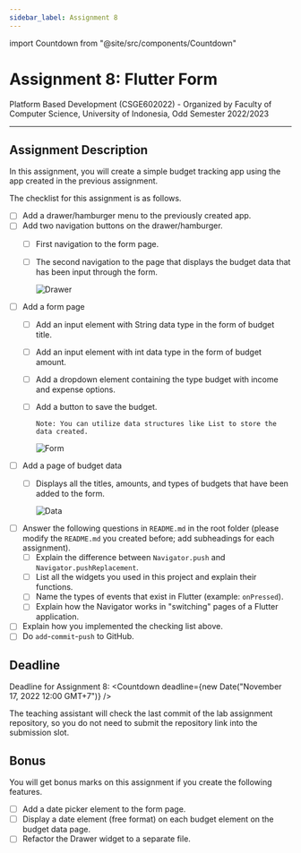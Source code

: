 ```yaml
---
sidebar_label: Assignment 8
---
```


import Countdown from "@site/src/components/Countdown"

# Assignment 8: Flutter Form

Platform Based Development (CSGE602022) - Organized by Faculty of Computer Science, University of Indonesia, Odd Semester 2022/2023

---

## Assignment Description

In this assignment, you will create a simple budget tracking app using the app created in the previous assignment.

The checklist for this assignment is as follows.

- [ ] Add a drawer/hamburger menu to the previously created app.
- [ ] Add two navigation buttons on the drawer/hamburger.
  - [ ] First navigation to the form page.
  - [ ] The second navigation to the page that displays the budget data that has been input through the form.

    ![Drawer](https://i.ibb.co/Pzh61B7/kki-drawer.png)

- [ ] Add a form page
  - [ ] Add an input element with String data type in the form of budget title.
  - [ ] Add an input element with int data type in the form of budget amount.
  - [ ] Add a dropdown element containing the type budget with income and expense options.
  - [ ] Add a button to save the budget.
  
    ```
    Note: You can utilize data structures like List to store the data created.
    ```

    ![Form](https://i.ibb.co/2kRM76Y/kki-form.png)

- [ ] Add a page of budget data
  - [ ] Displays all the titles, amounts, and types of budgets that have been added to the form.

    ![Data](https://i.ibb.co/25nmskY/kki-data.png)

- [ ] Answer the following questions in `README.md` in the root folder (please modify the `README.md` you created before; add subheadings for each assignment).
  - [ ] Explain the difference between `Navigator.push` and `Navigator.pushReplacement`.
  - [ ] List all the widgets you used in this project and explain their functions.
  - [ ] Name the types of events that exist in Flutter (example: `onPressed`).
  - [ ] Explain how the Navigator works in "switching" pages of a Flutter application.
- [ ] Explain how you implemented the checking list above.
- [ ] Do `add`-`commit`-`push` to GitHub.

## Deadline

Deadline for Assignment 8: <Countdown deadline={new Date("November 17, 2022 12:00 GMT+7")} />

The teaching assistant will check the last commit of the lab assignment repository, so you do not need to submit the repository link into the submission slot.

## Bonus

You will get bonus marks on this assignment if you create the following features.

- [ ] Add a date picker element to the form page.
- [ ] Display a date element (free format) on each budget element on the budget data page.
- [ ] Refactor the Drawer widget to a separate file.
